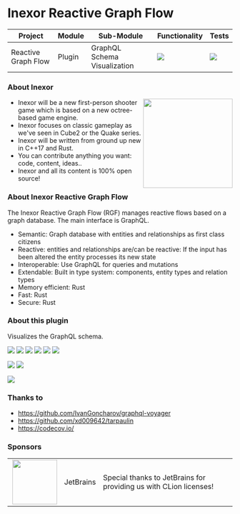 # Inexor Reactive Graph Flow

| Project             | Module | Sub-Module                   | Functionality                                                        | Tests                                                                                                                                                                                                 |
|---------------------|--------|------------------------------|----------------------------------------------------------------------|-------------------------------------------------------------------------------------------------------------------------------------------------------------------------------------------------------|
| Reactive Graph Flow | Plugin | GraphQL Schema Visualization | <img src="https://img.shields.io/badge/state-completed-brightgreen"> | [<img src="https://img.shields.io/codecov/c/github/inexorgame/inexor-rgf-plugin-graphql-schema-visualization">](https://app.codecov.io/gh/inexorgame/inexor-rgf-plugin-graphql-schema-visualization)  |

### About Inexor

<a href="https://inexor.org/">
<img align="right" width="200" height="200" src="https://raw.githubusercontent.com/inexorgame/inexor-rgf-plugin-graphql-schema-visualization/main/docs/images/inexor_2.png">
</a>

* Inexor will be a new first-person shooter game which is based on a new octree-based game engine.
* Inexor focuses on classic gameplay as we've seen in Cube2 or the Quake series.
* Inexor will be written from ground up new in C++17 and Rust.
* You can contribute anything you want: code, content, ideas..
* Inexor and all its content is 100% open source!

### About Inexor Reactive Graph Flow

The Inexor Reactive Graph Flow (RGF) manages reactive flows based on a graph database. The main interface is GraphQL.

* Semantic: Graph database with entities and relationships as first class citizens
* Reactive: entities and relationships are/can be reactive: If the input has been altered the entity processes its new state
* Interoperable: Use GraphQL for queries and mutations
* Extendable: Built in type system: components, entity types and relation types
* Memory efficient: Rust
* Fast: Rust
* Secure: Rust

### About this plugin

Visualizes the GraphQL schema.

[<img src="https://img.shields.io/badge/Language-Rust-brightgreen">](https://www.rust-lang.org/)
[<img src="https://img.shields.io/badge/Platforms-Linux%20%26%20Windows-brightgreen">]()
[<img src="https://img.shields.io/github/workflow/status/inexorgame/inexor-rgf-plugin-graphql-schema-visualization/Rust">](https://github.com/inexorgame/inexor-rgf-plugin-graphql-schema-visualization/actions?query=workflow%3ARust)
[<img src="https://img.shields.io/github/last-commit/inexorgame/inexor-rgf-plugin-graphql-schema-visualization">]()
[<img src="https://img.shields.io/github/languages/code-size/inexorgame/inexor-rgf-plugin-graphql-schema-visualization">]()
[<img src="https://img.shields.io/codecov/c/github/inexorgame/inexor-rgf-plugin-graphql-schema-visualization">](https://app.codecov.io/gh/inexorgame/inexor-rgf-plugin-graphql-schema-visualization)

[<img src="https://img.shields.io/github/license/inexorgame/inexor-rgf-plugin-graphql-schema-visualization">](https://github.com/inexorgame/inexor-rgf-plugin-graphql-schema-visualization/blob/main/LICENSE)
[<img src="https://img.shields.io/discord/698219248954376256?logo=discord">](https://discord.com/invite/acUW8k7)

<img src="https://raw.githubusercontent.com/inexorgame/inexor-rgf-plugin-graphql-schema-visualization/main/docs/images/screenshot1">

### Thanks to

* https://github.com/IvanGoncharov/graphql-voyager
* https://github.com/xd009642/tarpaulin
* https://codecov.io/

### Sponsors

|                                                                                                                                                                                                                                                    |           |                                                                   |
|----------------------------------------------------------------------------------------------------------------------------------------------------------------------------------------------------------------------------------------------------|-----------|-------------------------------------------------------------------|
| <a href="https://www.jetbrains.com/?from=github.com/inexorgame"><img align="right" width="100" height="100" src="https://raw.githubusercontent.com/inexorgame/inexor-rgf-plugin-graphql-schema-visualization/main/docs/images/icon_CLion.svg"></a> | JetBrains | Special thanks to JetBrains for providing us with CLion licenses! |
